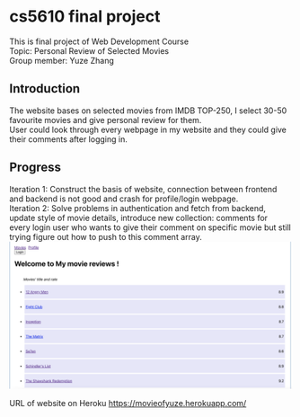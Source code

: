 # cs5610 final project
This is final project of Web Development Course  
Topic: Personal Review of Selected Movies  
Group member: Yuze Zhang  

## Introduction  
The website bases on selected movies from IMDB TOP-250, I select 30-50 favourite movies and give personal review for them.  
User could look through every webpage in my website and they could give their comments after logging in.

## Progress
Iteration 1: Construct the basis of website, connection between frontend and backend is not good and crash for profile/login webpage.  
Iteration 2: Solve problems in authentication and fetch from backend, update style of movie details, introduce new collection: comments for  
every login user who wants to give their comment on specific movie but still trying figure out how to push to this comment array.
![ScreenShot](/FinalProject/screenshot/I2.png)

URL of website on Heroku https://movieofyuze.herokuapp.com/  
